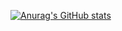 
[![Anurag's GitHub stats](https://github-readme-stats.vercel.app/api?username=Insidewhale72)](https://github.com/anuraghazra/github-readme-stats)
